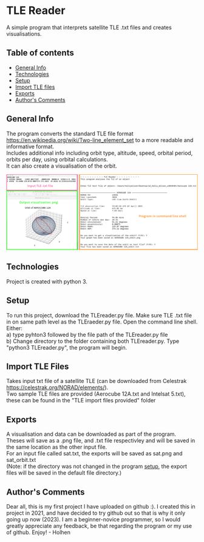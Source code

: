 # TLE Reader

A simple program that interprets satellite TLE .txt files and creates visualisations.

## Table of contents
* [General Info](#general-info)
* [Technologies](#technologies)
* [Setup](#setup)
* [Import TLE files](#import-tle-files)
* [Exports](#exports)
* [Author's Comments](#author's-comments)

## General Info
The program converts the standard TLE file format https://en.wikipedia.org/wiki/Two-line_element_set to a more readable and informative format.\
Includes additional info including orbit type, altitude, speed, orbital period, orbits per day, using orbital calculations.\
It can also create a visualisation of the orbit.

![Example Picture](./images/example_2.png)

## Technologies
Project is created with python 3.

## Setup
To run this project, download the TLEreader.py file. Make sure TLE .txt file in on same path level as the TLEraeder.py file. Open the command line shell.\
Either:\
a) type pyhton3 followed by the file path of the TLEreader.py file \
b) Change directory to the folder containing both TLEreader.py. Type "python3 TLEreader.py", the program will begin.

## Import TLE Files
Takes input txt file of a satellite TLE (can be downloaded from Celestrak https://celestrak.org/NORAD/elements/).\
Two sample TLE files are provided (Aerocube 12A.txt and Intelsat 5.txt), these can be found in the "TLE import files provided" folder

## Exports
A visualisation and data can be downloaded as part of the program.\
Theses will save as a .png file, and .txt file respectivley and will be saved in the same location as the other input file.\
For an input file called sat.txt, the exports will be saved as sat.png and sat_orbit.txt\
(Note: if the directory was not changed in the program [setup](#setup), the export files will be saved in the default file directory.)

## Author's Comments
Dear all, this is my first project I have uploaded on github :). I created this in project in 2021, and have decided to try github out so that is why it only going up now (2023). I am a beginner-novice programmer, so I would greatly appreciate any feedback, be that regarding the program or my use of github. Enjoy! - Holhen

